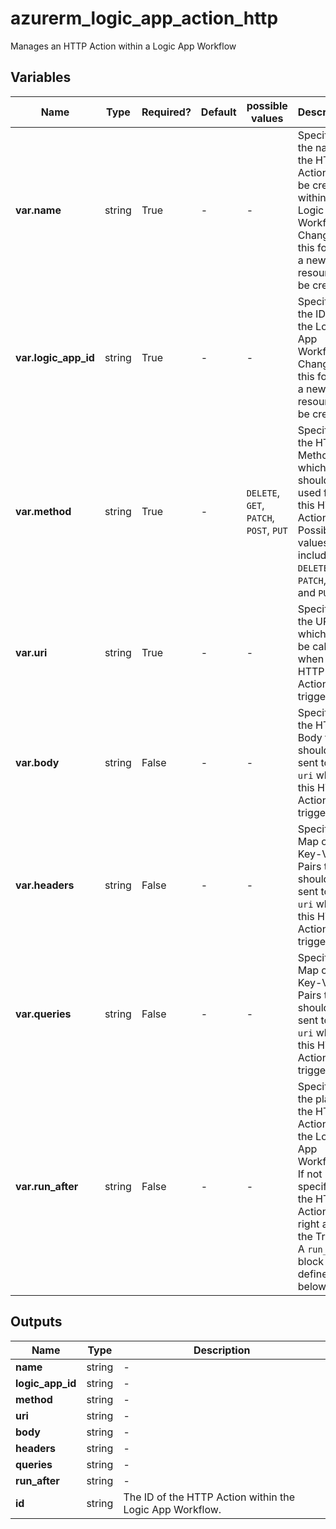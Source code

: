 # azurerm_logic_app_action_http

Manages an HTTP Action within a Logic App Workflow

## Variables

| Name | Type | Required? | Default  | possible values | Description |
| ---- | ---- | --------- | -------- | ----------- | ----------- |
| **var.name** | string | True | -  |  -  | Specifies the name of the HTTP Action to be created within the Logic App Workflow. Changing this forces a new resource to be created. | 
| **var.logic_app_id** | string | True | -  |  -  | Specifies the ID of the Logic App Workflow. Changing this forces a new resource to be created. | 
| **var.method** | string | True | -  |  `DELETE`, `GET`, `PATCH`, `POST`, `PUT`  | Specifies the HTTP Method which should be used for this HTTP Action. Possible values include `DELETE`, `GET`, `PATCH`, `POST` and `PUT`. | 
| **var.uri** | string | True | -  |  -  | Specifies the URI which will be called when this HTTP Action is triggered. | 
| **var.body** | string | False | -  |  -  | Specifies the HTTP Body that should be sent to the `uri` when this HTTP Action is triggered. | 
| **var.headers** | string | False | -  |  -  | Specifies a Map of Key-Value Pairs that should be sent to the `uri` when this HTTP Action is triggered. | 
| **var.queries** | string | False | -  |  -  | Specifies a Map of Key-Value Pairs that should be sent to the `uri` when this HTTP Action is triggered. | 
| **var.run_after** | string | False | -  |  -  | Specifies the place of the HTTP Action in the Logic App Workflow. If not specified, the HTTP Action is right after the Trigger. A `run_after` block is as defined below. | 



## Outputs

| Name | Type | Description |
| ---- | ---- | --------- | 
| **name** | string  | - | 
| **logic_app_id** | string  | - | 
| **method** | string  | - | 
| **uri** | string  | - | 
| **body** | string  | - | 
| **headers** | string  | - | 
| **queries** | string  | - | 
| **run_after** | string  | - | 
| **id** | string  | The ID of the HTTP Action within the Logic App Workflow. | 